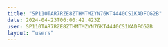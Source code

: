 ```yaml
---
title: "SP110TAR7RZE8ZTHMTMZYN76KT4440CS1KADFCG2B"
date: 2024-04-23T06:00:42.423Z
user: SP110TAR7RZE8ZTHMTMZYN76KT4440CS1KADFCG2B
layout: "users"
---
```

    